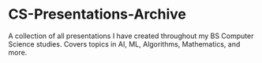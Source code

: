 # CS-Presentations-Archive
A collection of all presentations I have created throughout my BS Computer Science studies. Covers topics in AI, ML, Algorithms, Mathematics, and more.
